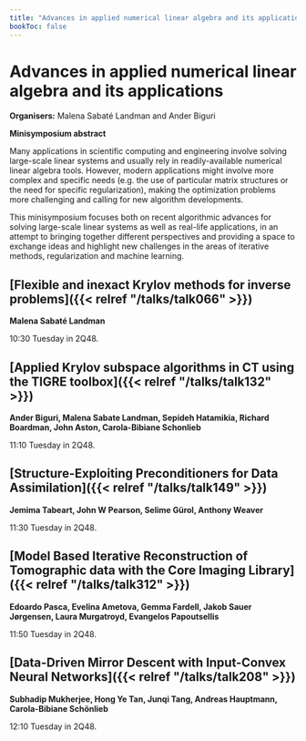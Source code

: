 ```yaml
---
title: "Advances in applied numerical linear algebra and its applications"
bookToc: false
---
```


# Advances in applied numerical linear algebra and its applications

**Organisers:** Malena Sabaté Landman and Ander Biguri

**Minisymposium abstract**

Many applications in scientific computing and engineering involve solving large-scale linear systems and usually rely in readily-available numerical linear algebra tools. However, modern applications might involve more complex and specific needs (e.g. the use of particular matrix structures or the need for specific regularization), making the optimization problems more challenging and calling for new algorithm developments. 

This minisymposium focuses both on recent algorithmic advances for solving large-scale linear systems as well as real-life applications, in an attempt to bringing together different perspectives and providing a space to exchange ideas and highlight new challenges in the areas of iterative methods, regularization and machine learning. 



## [Flexible and inexact Krylov methods for inverse problems]({{< relref "/talks/talk066" >}})

**Malena Sabaté Landman**

10:30 Tuesday in 2Q48.


## [Applied Krylov subspace algorithms in CT using the TIGRE toolbox]({{< relref "/talks/talk132" >}})

**Ander Biguri, Malena Sabate Landman, Sepideh Hatamikia, Richard Boardman, John Aston, Carola-Bibiane Schonlieb**

11:10 Tuesday in 2Q48.


## [Structure-Exploiting Preconditioners for Data Assimilation]({{< relref "/talks/talk149" >}})

**Jemima Tabeart, John W Pearson, Selime Gürol, Anthony Weaver**

11:30 Tuesday in 2Q48.


## [Model Based Iterative Reconstruction of Tomographic data with the Core Imaging Library]({{< relref "/talks/talk312" >}})

**Edoardo Pasca, Evelina Ametova, Gemma Fardell, Jakob Sauer Jørgensen, Laura Murgatroyd, Evangelos Papoutsellis**

11:50 Tuesday in 2Q48.


## [Data-Driven Mirror Descent with Input-Convex Neural Networks]({{< relref "/talks/talk208" >}})

**Subhadip Mukherjee, Hong Ye Tan, Junqi Tang, Andreas Hauptmann, Carola-Bibiane Schönlieb**

12:10 Tuesday in 2Q48.


